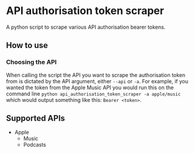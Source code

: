 # API authorisation token scraper

A python script to scrape various API authorisation bearer tokens.

## How to use
### Choosing the API
When calling the script the API you want to scrape the authorisation token from is dictated by the API argument, either
`--api` or `-a`. For example, if you wanted the token from the Apple Music API you would run this on the command line
`python api_authorisation_token_scraper -a apple/music` which would output something like this:
`Bearer <token>`.

## Supported APIs 
- Apple
  - Music 
  - Podcasts
